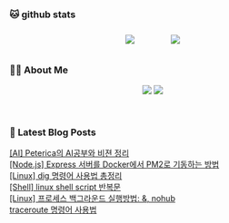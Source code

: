 
###  🐱 github stats  

<div id="main" align="center">
    <img src="https://github-readme-stats.vercel.app/api?username=peterica&count_private=true&show_icons=true&theme=radical"
        style="height: auto; margin-left: 20px; margin-right: 20px; padding: 10px;"/>
    <img src="https://github-readme-stats.vercel.app/api/top-langs/?username=peterica&layout=compact"   
        style="height: auto; margin-left: 20px; margin-right: 20px; padding: 10px;"/>
</div>

###  💁‍♀️ About Me  
<p align="center">
    <a href="https://peterica.tistory.com/"><img src="https://img.shields.io/badge/Blog-FF5722?style=flat-square&logo=Blogger&logoColor=white"/></a>
    <a href="mailto:ilovefran.ofm@gmail.com"><img src="https://img.shields.io/badge/Gmail-d14836?style=flat-square&logo=Gmail&logoColor=white&link=ilovefran.ofm@gmail.com"/></a>
</p>

<br>

### 📕 Latest Blog Posts   

<a href ="https://peterica.tistory.com/761"> [AI] Peterica의 AI공부와 비젼 정리 </a> <br>
<a href ="https://peterica.tistory.com/802"> [Node.js] Express 서버를 Docker에서 PM2로 기동하는 방법 </a> <br>
<a href ="https://peterica.tistory.com/805"> [Linux] dig 명령어 사용법 총정리 </a> <br>
<a href ="https://peterica.tistory.com/801"> [Shell] linux shell script 반복문 </a> <br>
<a href ="https://peterica.tistory.com/800"> [Linux] 프로세스 백그라운드 실행방법: &amp;, nohub </a> <br>
<a href ="https://peterica.tistory.com/798"> traceroute 명령어 사용법 </a> <br>
